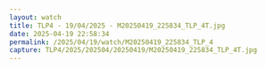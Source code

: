 ```yaml
---
layout: watch
title: TLP4 - 19/04/2025 - M20250419_225834_TLP_4T.jpg
date: 2025-04-19 22:58:34
permalink: /2025/04/19/watch/M20250419_225834_TLP_4
capture: TLP4/2025/202504/20250419/M20250419_225834_TLP_4T.jpg
---
```

